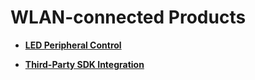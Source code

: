 # WLAN-connected Products<a name="EN-US_TOPIC_0000001053014643"></a>

-   **[LED Peripheral Control](led-peripheral-control.md)**  

-   **[Third-Party SDK Integration](third-party-sdk-integration.md)**  


